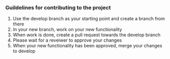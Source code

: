 ### Guildelines for contributing to the project

1. Use the develop branch as your starting point and create a branch from there
2. In your new branch, work on your new functionality
3. When work is done, create a pull request towards the develop branch
4. Please wait for a reveiwer to approve your changes
5. When your new functionality has been approved, merge your changes to develop